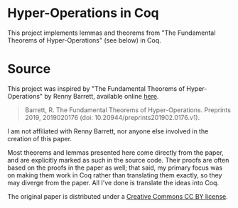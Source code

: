 # Hyper-Operations in Coq

This project implements lemmas and theorems from "The Fundamental Theorems of Hyper-Operations" (see below) in Coq.


# Source

This project was inspired by "The Fundamental Theorems of Hyper-Operations" by Renny Barrett, available online [here](https://www.preprints.org/manuscript/201902.0176/v1).

> Barrett, R. The Fundamental Theorems of Hyper-Operations. Preprints 2019, 2019020176 (doi: 10.20944/preprints201902.0176.v1).

I am not affiliated with Renny Barrett, nor anyone else involved in the creation of this paper.

Most theorems and lemmas presented here come directly from the paper, and are explicitly marked as such in the source code.  Their proofs are often based on the proofs in the paper as well; that said, my primary focus was on making them work in Coq rather than translating them exactly, so they may diverge from the paper.  All I've done is translate the ideas into Coq.

The original paper is distributed under a [Creative Commons CC BY license](https://creativecommons.org/licenses/by/4.0/).
